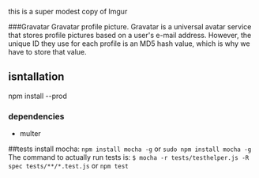 this is a super modest copy of Imgur

###Gravatar
  Gravatar profile picture. Gravatar is a universal avatar
  service that stores profile pictures based on a user's e-mail address. However, the
  unique ID they use for each profile is an MD5 hash value, which is why we have
  to store that value.

## isntallation
 npm install --prod


### dependencies
- multer

##tests
install mocha:
`npm install mocha -g` or `sudo npm install mocha -g`
The command to actually run tests is:
`$ mocha -r tests/testhelper.js -R spec tests/**/*.test.js` or `npm test`
